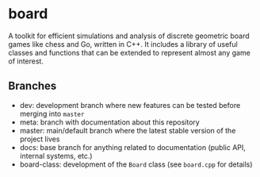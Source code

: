 # board

A toolkit for efficient simulations and analysis of discrete geometric board
games like chess and Go, written in C++. It includes a library of useful
classes and functions that can be extended to represent almost any game of
interest.

## Branches

- dev: development branch where new features can be tested before merging into `master`
- meta: branch with documentation about this repository
- master: main/default branch where the latest stable version of the project lives
- docs: base branch for anything related to documentation (public API, internal systems, etc.)
- board-class: development of the `Board` class (see `board.cpp` for details)
